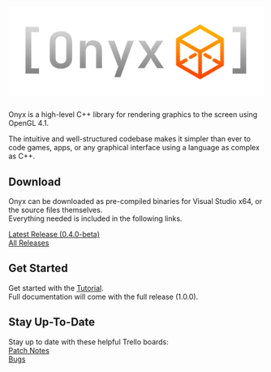 # ![Onyx Logo](logo.png)
Onyx is a high-level C++ library for rendering graphics to the screen using OpenGL 4.1.  

The intuitive and well-structured codebase makes it simpler than ever to code games, apps, or any graphical interface using a language as complex as C++.  

## Download
Onyx can be downloaded as pre-compiled binaries for Visual Studio x64, or the source files themselves.  
Everything needed is included in the following links.

[Latest Release (0.4.0-beta)](https://drive.google.com/uc?export=download&id=1v5cLpJA0OBB1YqdraeFGPMC_vBTm7zXe)  
[All Releases](https://drive.google.com/drive/folders/1cigqfR85OEZ8Mx734LylQKxOKdn8NOH0?usp=drive_link)  

## Get Started
Get started with the [Tutorial](https://github.com/jopo86/onyx/wiki/Basic-Tutorial).  
Full documentation will come with the full release (1.0.0).  

## Stay Up-To-Date
Stay up to date with these helpful Trello boards:  
[Patch Notes](https://trello.com/b/YD9vXG4P/patch-notes)  
[Bugs](https://trello.com/b/Ro62dQpE/bugs)  
